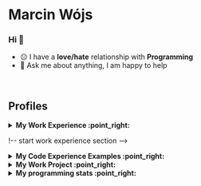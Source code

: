 <div><h1> Marcin Wójs</h1></div>

### Hi 👋

- :neutral_face: I have a **love/hate** relationship with **Programming**
- 💬 Ask me about anything, I am happy to help
<!-- - ⚡ Languages: **Python3 | SQL | HTML | CSS |** -->

<br />

## Profiles

<!-- start work experience section -->
<details>
<summary><b> My Work Experience :point_right: </b></summary>
<table>
  <thead>
    <tr>
      <th>Company</th>
      <th>Position</th>
      <th>Roles & responsibilities</th>
      <th>Duration</th>
    </tr>
  </thead>
  <tbody>
     <tr>
      <td><b><a href="https://github.com/marcinwojs">Portfolio</a> </b></td>
      <td>Junior Software Engineer</td>
      <td>.Net Core (AWS, Microservice(Azure)) Devloper</td>
      <td>FEB 2024 - Present</td>
    </tr>
  </tbody>
</table>
</details>
<!-- end work experience section -->

!-- start work experience section -->
<details>
<summary><b> My Code Experience Examples :point_right: </b></summary>
<table>
  <thead>
    <tr>
      <th>Title</th>
    </tr>
  </thead>
  <tbody>
     <tr>
      <td><b><a href="https://github.com/marcinwojs/nextjs-firebase">nextjs-firebase</a> </b></td>
    </tr>
    <tr>
      <td><b><a href="https://github.com/marcinwojs/react-hook-form-with-zod-schema">react-hook-form-with-zod-schema</a> </b></td>
    </tr>
    <tr>
      <td><b><a href="https://github.com/marcinwojs/drag-and-drop">drag-and-drop</a> </b></td>
    </tr>
  </tbody>
</table>
</details>

<!-- start work project section -->
<details>
<summary><b> My Work Project :point_right:</b></summary>
<table>
  <thead>
    <tr>
      <th>Project Name</th>
      <th>Skills used</th>
      <th>Description</th>
    </tr>
  </thead>
  <tbody>
    <tr>
      <td><a href='https://github.com/marcinwojs'>Todo-App</a></td>
      <td>profile</td>
      <td>profile</td>
    </tr>

  </tbody>
</table>
</details>
<!-- end work project section -->

<details> 
<summary><b> My programming stats :point_right:</b></summary>
<table>
  <thead>
    <tr>
      <th>Project Name</th>
      <th>Skills used</th>
      <th>Description</th>
    </tr>
  </thead>
  <tbody>
    <tr>
      <td><a href='https://github.com/marcinwojs'>Todo-App</a></td>
      <td>profile</td>
      <td>profile</td>
    </tr>
  </tbody>
</table>
</details>
